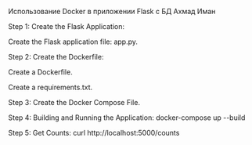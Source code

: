 Использование Docker в приложении Flask с БД
Ахмад Иман


Step 1: Create the Flask Application:

Create the Flask application file: app.py.


Step 2: Create the Dockerfile:

Create a Dockerfile.

Create a requirements.txt.


Step 3: Create the Docker Compose File.


Step 4: Building and Running the Application:
docker-compose up --build


Step 5: Get Counts:
curl http://localhost:5000/counts


